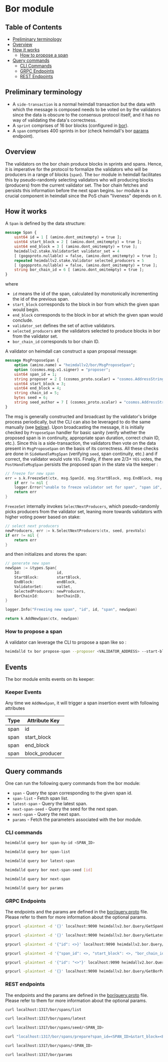 # Bor module

## Table of Contents

* [Preliminary terminology](#preliminary-terminology)
* [Overview](#overview)
* [How it works](#how-does-it-work)
	* [How to propose a span](#how-to-propose-a-span)
* [Query commands](#query-commands)
	* [CLI Commands](#cli-commands)
	* [GRPC Endpoints](#grpc-endpoints)
	* [REST Endpoints](#rest-endpoints)



## Preliminary terminology

* A `side-transaction` is a normal heimdall transaction but the data with which the message is composed needs to be voted on by the validators since the data is obscure to the consensus protocol itself, and it has no way of validating the data's correctness.
* A `sprint` comprises of 16 bor blocks (configured in [bor](https://github.com/maticnetwork/launch/blob/fe86ba6cd16e5c36067a5ae49c0bad62ce8b1c3f/mainnet-v1/sentry/validator/bor/genesis.json#L26C18-L28)).
* A `span` comprises 400 sprints in bor (check heimdall's bor [params](https://heimdall-api.polygon.technology/bor/params) endpoint).

## Overview

The validators on the bor chain produce blocks in sprints and spans. Hence, it is imperative for the protocol to formalize the validators who will be producers in a range of blocks (`span`). The `bor` module in heimdall facilitates this by pseudo-randomly selecting validators who will producing blocks (producers) from the current validator set. The bor chain fetches and persists this information before the next span begins. `bor` module is a crucial component in heimdall since the PoS chain "liveness" depends on it.

## How it works

A `Span` is defined by the data structure:

```protobuf
message Span {
	uint64 id = 1 [ (amino.dont_omitempty) = true ];
	uint64 start_block = 2 [ (amino.dont_omitempty) = true ];
	uint64 end_block = 3 [ (amino.dont_omitempty) = true ];
	heimdallv2.stake.ValidatorSet validator_set = 4
	[ (gogoproto.nullable) = false, (amino.dont_omitempty) = true ];
	repeated heimdallv2.stake.Validator selected_producers = 5
	[ (gogoproto.nullable) = false, (amino.dont_omitempty) = true ];
	string bor_chain_id = 6 [ (amino.dont_omitempty) = true ];
}
```
where

* `id` means the id of the span, calculated by monotonically incrementing the id of the previous span.
* `start_block` corresponds to the block in bor from which the given span would begin.
* `end_block` corresponds to the block in bor at which the given span would conclude.
* `validator_set` defines the set of active validators.
* `selected_producers` are the validators selected to produce blocks in bor from the validator set.
* `bor_chain_id` corresponds to bor chain ID.

A validator on heimdall can construct a span proposal message:

```protobuf
message MsgProposeSpan {
	option (amino.name) = "heimdallv2/bor/MsgProposeSpan";
	option (cosmos.msg.v1.signer) = "proposer";
	uint64 span_id = 1;
	string proposer = 2 [ (cosmos_proto.scalar) = "cosmos.AddressString" ];
	uint64 start_block = 3;
	uint64 end_block = 4;
	string chain_id = 5;
	bytes seed = 6;
	string seed_author = 7 [ (cosmos_proto.scalar) = "cosmos.AddressString" ];
}
```

The msg is generally constructed and broadcast by the validator's bridge process periodically, but the CLI can also be leveraged to do the same manually (see [below](#how-does-it-work)). Upon broadcasting the message, it is initially checked by `ProposeSpan` handler for basic sanity (verify whether the proposed span is in continuity, appropriate span duration, correct chain ID, etc.). Since this is a side-transaction, the validators then vote on the data present in `MsgProposeSpan` on the basis of its correctness. All these checks are done in `SideHandleMsgSpan` (verifying `seed`, span continuity, etc.) and if correct, the validator would vote `YES`.
Finally, if there are 2/3+ `YES` votes, the `PostHandleMsgSpan` persists the proposed span in the state via the keeper :  

```go
// freeze for new span
err = s.k.FreezeSet(ctx, msg.SpanId, msg.StartBlock, msg.EndBlock, msg.ChainId, common.Hash(msg.Seed))
	if err != nil {
	logger.Error("unable to freeze validator set for span", "span id", msg.SpanId, "error", err)
	return err
}
```

`FreezeSet` internally invokes `SelectNextProducers`, which pseudo-randomly picks producers from the validator set, leaning more towards validators with higher voting power based on stake:

```go
// select next producers
newProducers, err := k.SelectNextProducers(ctx, seed, prevVals)
if err != nil {
	return err
}
```

and then initializes and stores the span:

```go
// generate new span
newSpan := &types.Span{
	Id:                id,
	StartBlock:        startBlock,
	EndBlock:          endBlock,
	ValidatorSet:      valSet,
	SelectedProducers: newProducers,
	BorChainId:        borChainID,
}

logger.Info("Freezing new span", "id", id, "span", newSpan)

return k.AddNewSpan(ctx, newSpan)
```

### How to propose a span

A validator can leverage the CLI to propose a span like so :

```bash
heimdalld tx bor propose-span --proposer <VALIDATOR_ADDRESS> --start-block <BOR_START_BLOCK> --span-id <SPAN_ID> --bor-chain-id <BOR_CHAIN_ID>
```

## Events

The bor module emits events on its keeper:

### Keeper Events

Any time we `AddNewSpan`, it will trigger a span insertion event with following attributes

| Type | Attribute Key  |
| ---- | -------------- |
| span | id             |
| span | start_block    |
| span | end_block      |
| span | block_producer |

## Query commands

One can run the following query commands from the bor module:

* `span` - Query the span corresponding to the given span id.
* `span-list` - Fetch span list.
* `latest-span` - Query the latest span.
* `next-span-seed` - Query the seed for the next span.
* `next-span` - Query the next span.
* `params` - Fetch the parameters associated with the bor module.

### CLI commands

```bash
heimdalld query bor span-by-id <SPAN_ID>
```

```bash
heimdalld query bor span-list
```

```bash
heimdalld query bor latest-span
```

```bash
heimdalld query bor next-span-seed [id]
```

```bash
heimdalld query bor next-span
```

```bash
heimdalld query bor params
```

### GRPC Endpoints

The endpoints and the params are defined in the [bor/query.proto](/proto/heimdallv2/bor/query.proto) file. Please refer to them for more information about the optional params.

```bash
grpcurl -plaintext -d '{}' localhost:9090 heimdallv2.bor.Query/GetSpanList
```

```bash
grpcurl -plaintext -d '{}' localhost:9090 heimdallv2.bor.Query/GetLatestSpan
```

```bash
grpcurl -plaintext -d '{"id": <>}' localhost:9090 heimdallv2.bor.Query/GetNextSpanSeed
```

```bash
grpcurl -plaintext -d '{"span_id": <>, "start_block": <>, "bor_chain_id": "<>"}' localhost:9090 heimdallv2.bor.Query/GetNextSpan
```

```bash
grpcurl -plaintext -d '{"id": "<>"}' localhost:9090 heimdallv2.bor.Query/GetSpanById

```

```bash
grpcurl -plaintext -d '{}' localhost:9090 heimdallv2.bor.Query/GetBorParams
```


### REST endpoints

The endpoints and the params are defined in the [bor/query.proto](/proto/heimdallv2/bor/query.proto) file. Please refer to them for more information about the optional params.

```bash
curl localhost:1317/bor/spans/list
```

```bash
curl localhost:1317/bor/spans/latest
```

```bash
curl localhost:1317/bor/spans/seed/<SPAN_ID>
```

```bash
curl "localhost:1317/bor/spans/prepare?span_id=<SPAN_ID>&start_block=<BOR_START_BLOCK>&bor_chain_id=<BOR_CHAIN_ID>"
```

```bash
curl localhost:1317/bor/spans/<SPAN_ID>
```

```bash
curl localhost:1317/bor/params
```


